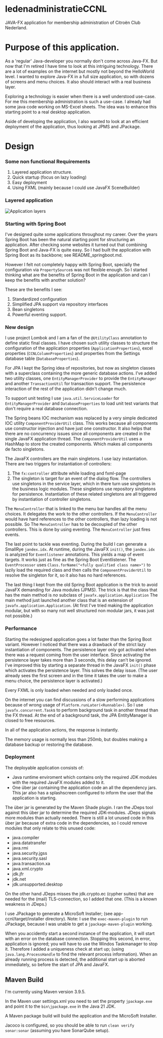 # ledenadministratieCCNL
JAVA-FX application for membership administration of Citroën Club Nederland.

# Purpose of this application.
As a 'regular' Java-developer you normally don't come across Java-FX. 
But now that I'm retired I have time to look at this intriguing technology.
There are a lot of examples on the internet but mostly not beyond the HelloWorld level.
I wanted to explore Java-FX in a full size application, so with dozens of screens and menu choices. It also should interact with a real business layer.

Exploring a technology is easier when there is a well understood use-case. 
For me this membership administration is such a use-case. I already had some java code working on MS-Excel sheets.
The idea was to enhance this starting point to a real desktop application.

Aside of developing the application, I also wanted to look at an efficient deployment of the application, thus looking at JPMS and JPackage.

# Design
### Some non functional Requirements
1. Layered application structure.
2. Quick startup (focus on lazy loading)
3. Easy deployment
4. Using FXML (mainly because I could use JavaFX SceneBuilder)

### Layered application
![Application layers](docs/layering.jpg)

### Starting with Spring Boot
I've designed quite some applications throughout my career.
Over the years Spring Boot has been the natural starting point for structuring an application. After checking some websites it turned out that combining Spring Boot and Java-FX is quite easy. So I had built the application with Spring Boot as its backbone; see README_springboot.md. 

However I felt not completely happy with Spring Boot, specially the configuration via `PropertySource`s was not flexible enough. So I started thinking what are the benefits of Spring Boot in the application and can I keep the benefits with another solution?
 
These are the benefits I see:
1. Standardized configuration
2. Simplified JPA support via repository interfaces
3. Bean singletons
4. Powerful eventing support.

### New design
I use project Lombok and I am a fan of the `@UtilityClass` annotation to define static final classes. I have chosen such utility classes to structure the configuration of the application properties (`ApplicationProperties`), excel properties (`CCNLColumnProperties`) and properties from the Settings database table (`DatabaseProperties`).

For JPA I kept the Spring idea of repositories, but now as singleton classes with a superclass containing the more generic database actions. I've added two utility classes, one `EntityManagerProvider` to provide the `EntityManager` and another `TransactionUtil` for transaction support. 
The persistence interaction of the rest of the application didn't change much.

To support unit testing I use `java.util.ServiceLoader` for `EntityManagerProvider` and `DatabaseProperties` to load unit test variants that don't require a real database connection.

The Spring beans IOC mechanism was replaced by a very simple dedicated IOC utility `ComponentProviderUtil` class. This works because all components use constructor injection and have just one constructor. It also helps that there are no concurrency issues since all components are created in the single JavaFX application thread.
The `ComponentProviderUtil` uses a HashMap to store the created components. Which makes all components de facto singletons.

The JavaFX controllers are the main singletons. I use lazy instantiation. There are two triggers for instantiation of controllers:
1. The `fx:controller` attribute while loading and fxml-page
2. The singleton is target for an event of the dialog flow.
The controllers use singletons in the service layer, which in there turn use singletons in the business logic modules. These singletons use repository singletons for persistence. Instantiation of these related singletons are all triggered by instantiation of controller singletons. 

The `MenuController` that is linked to the menu bar handles all the menu choices. It delegates the work to the other controllers. If the `MenuController` would have hard references to the other controllers, than lazy loading is not possible. So The `MenuController` has to be decoupled of the other controllers. This is done by using eventing.  The `MenuController` just fires events.

The last point to tackle was eventing. 
During the build I can generate a SmallRye `jandex.idx`. At runtime, during the JavaFX `init()`, the `jandex.idx` is analyzed for `Eventlistener` annotations. This yields a map of event targets. It works just as fine as the Spring Boot Eventlistener. The `EventProcessor` uses `Class.forName("<fully qualified class name>")` to lazily load the required class and then  calls the `ComponentProviderUtil` to resolve the singleton for it, so it also has no hard references.

The last thing I kept from the old Spring Boot application is the trick to avoid JavaFX demanding for Java modules (JPMS). The trick is that the class that has the main method is *no* subclass of `javafx.application.Application` The main method just launched another class that is an extension of `javafx.application.Application`. 
(At first I've tried making the application modular, but with so many not well structured non modular jars, it was just not possible.)

### Performance
Starting the redesigned application goes a lot faster than the Spring Boot variant. However I noticed that there was a drawback of the strict lazy instantiation of components. The persistence layer only got activated when there was a request coming from the user interface. Since activating the persistence layer takes more than 3 seconds, this delay can't be ignored.
I've improved this by starting a separate thread in the JavaFX `init()` phase which activates the persistence layer. This solves the delay issue. (The user already sees the first screen and in the time it takes the user to make a menu choice, the persistence layer is activated.)

Every FXML is only loaded when needed and only loaded once. 

On the internet you can find discussions of a slow performing applications because of wrong usage of `Platform.runLater(<Runnable>)`. So I use `javafx.concurrent.Task`s to perform background task in another thread than the FX thread. 
At the end of a background task, the JPA EntityManager is closed to free resources.

In all of the application actions, the response is instantly.

The memory usage is normally less than 250mb, but doubles making a database backup or restoring the database.

### Deployment
The deployable application consists of:
* Java runtime enviroment which contains only the required JDK modules with the required JavaFX  modules added to it.
* One über jar containing the application code an all the dependency jars. This jar also has a splashscreen configured to inform the user that the application is starting.

The über jar is generated by the Maven Shade plugin. I ran the JDeps tool against this über jar to determine the required JDK-modules. JDeps signals more modules than actually needed. 
There is still a lot unused code in this über jar because of extra code in the dependencies, so I could remove modules that only relate to this unused code:
* java.compiler
* java.datatransfer
* java.rmi
* java.security.jgss
* java.security.sasl
* java.transaction.xa
* java.xml.crypto
* jdk.jfr
* jdk.net
* jdk.unsupported.desktop

On the other hand JDeps misses the jdk.crypto.ec (cypher suites) that are needed for the (mail) TLS-connection, so I added that one. (This is a known weakness in JDeps.)
  
I use JPackage to generate a MicroSoft Installer; (see app-ccnl/target/installer directory).
Note: I use the `exec-maven-plugin` to run JPackage, because I was unable to get a `jpackage-maven-plugin` working.
 
When you accidently start a second instance of the application, it will start with an error on the database connection. Stopping this second, in error, application is ignored; you will have to use the Windos Taskmanager to stop it. Therefore I added a uniqueness check at start up; (using `java.lang.ProcessHandle` to find the relevant process information). 
When an already running process is detected, the additional start up is aborted immediately, so before the start of JPA and JavaFX.  

## Maven Build
I'm currently using Maven version 3.9.5. 

In the Maven user settings.xml you need to set the property `jpackage.exe` and point it to the `bin\jpackage.exe` in the Java 21 JDK. 

A Maven package build will build the application and the MicroSoft Installer. 

Jacoco is configured, so you should be able to run `clean verify sonar:sonar` (assuming you have SonarQube setup).

